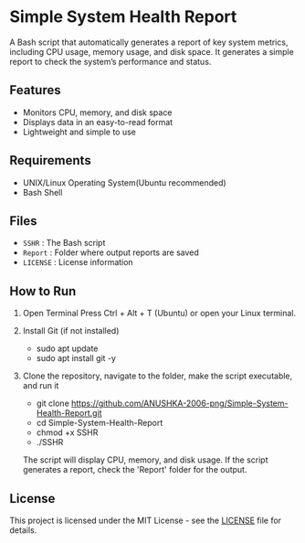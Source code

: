 # Simple System Health Report
A Bash script that automatically generates a report of key system metrics, including CPU usage, memory usage, and disk space.
It generates a simple report to check the system’s performance and status.

## Features
- Monitors CPU, memory, and disk space
- Displays data in an easy-to-read format
- Lightweight and simple to use

## Requirements
- UNIX/Linux Operating System(Ubuntu recommended)
- Bash Shell

## Files
- `SSHR` : The Bash script
- `Report` : Folder where output reports are saved
- `LICENSE` : License information

## How to Run
1. Open Terminal 
   Press Ctrl + Alt + T (Ubuntu) or open your Linux  terminal.

2. Install Git (if not installed)  
     - sudo apt update
     - sudo apt install git -y

3. Clone the repository, navigate to the folder, make the script executable, and run it
     - git clone https://github.com/ANUSHKA-2006-png/Simple-System-Health-Report.git
     - cd Simple-System-Health-Report
     - chmod +x SSHR
     - ./SSHR
   
   The script will display CPU, memory, and disk usage.
   If the script generates a report, check the 'Report' folder for the output.
   
## License
This project is licensed under the MIT License - see the [LICENSE](LICENSE) file for details.
